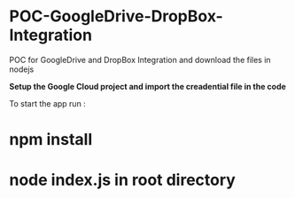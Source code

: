 # POC-GoogleDrive-DropBox-Integration
POC for GoogleDrive and DropBox Integration and download the files in nodejs

**Setup the Google Cloud project and import the creadential file in the code**

To start the app run : 

# npm install

# node index.js in root directory
